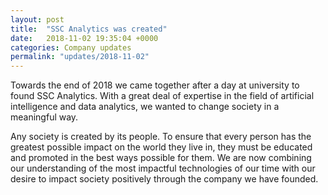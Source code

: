 ```yaml
---
layout: post
title:  "SSC Analytics was created"
date:   2018-11-02 19:35:04 +0000
categories: Company updates
permalink: "updates/2018-11-02"
---
```

Towards the end of 2018 we came together after a day at university to found SSC Analytics. With a great deal of expertise in the field of artificial intelligence and data analytics, we wanted to change society in a meaningful way.

Any society is created by its people. To ensure that every person has the greatest possible impact on the world they live in, they must be educated and promoted in the best ways possible for them. We are now combining our understanding of the most impactful technologies of our time with our desire to impact society positively through the company we have founded.

